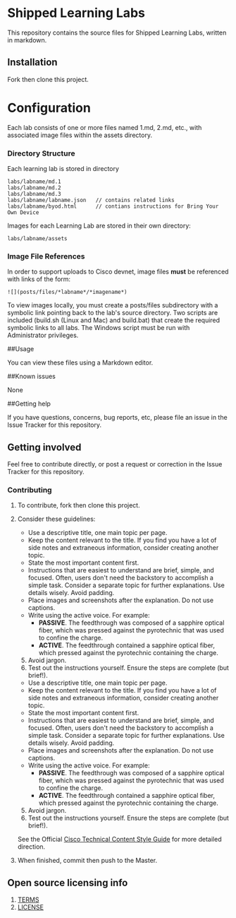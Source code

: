 # Shipped Learning Labs

This repository contains the source files for Shipped Learning Labs, written in markdown.

## Installation

Fork then clone this project.


# Configuration

Each lab consists of one or more files named 1.md, 2.md, etc., with associated image files within the assets directory.

### Directory Structure
Each learning lab is stored in directory 

	labs/labname/md.1
	labs/labname/md.2
	labs/labname/md.3
	labs/labname/labname.json 	// contains related links
	labs/labname/byod.html  	// contians instructions for Bring Your Own Device

Images for each Learning Lab are stored in their own directory: 

	labs/labname/assets

### Image File References
In order to support uploads to Cisco devnet, image files __must__ be referenced
with links of the form:

    ![](posts/files/*labname*/*imagename*)

To view images locally, you must  create a posts/files subdirectory with a symbolic link pointing back to the lab's source directory.  Two scripts are included (build.sh (Linux and Mac) and build.bat) that create the required symbolic links to all labs.  The Windows
script must be run with Administrator privileges.

##Usage

You can view these files using a Markdown editor.

##Known issues

None

##Getting help

If you have questions, concerns, bug reports, etc, please file an issue in the Issue Tracker for this repository.


## Getting involved

Feel free to contribute directly, or post a request or correction in the Issue Tracker for this repository.

### Contributing

1. To contribute, fork then clone this project.
2. Consider these guidelines:

	- Use a descriptive title, one main topic per page.
	- Keep the content relevant to the title. If you find you have a lot of side notes and extraneous information, consider creating another topic.
	- State the most important content first.
	- Instructions that are easiest to understand are brief, simple, and focused. Often, users don't need the backstory to accomplish a simple task. Consider a separate topic for further explanations. Use details wisely. Avoid padding.
	- Place images and screenshots after the explanation. Do not use captions.
	- Write using the active voice. For example: 
		- **PASSIVE**. The feedthrough was composed of a sapphire optical fiber, which was pressed against the pyrotechnic that was used to confine the charge.
		- **ACTIVE**. The feedthrough contained a sapphire optical fiber, which pressed against the pyrotechnic containing the charge.
	5. Avoid jargon.
	6. Test out the instructions yourself. Ensure the steps are complete (but brief!).
	- Use a descriptive title, one main topic per page.
	- Keep the content relevant to the title. If you find you have a lot of side notes and extraneous information, consider creating another topic.
	- State the most important content first.
	- Instructions that are easiest to understand are brief, simple, and focused. Often, users don't need the backstory to accomplish a simple task. Consider a separate topic for further explanations. Use details wisely. Avoid padding.
	- Place images and screenshots after the explanation. Do not use captions.
	- Write using the active voice. For example: 
		- **PASSIVE**. The feedthrough was composed of a sapphire optical fiber, which was pressed against the pyrotechnic that was used to confine the charge.
		- **ACTIVE**. The feedthrough contained a sapphire optical fiber, which pressed against the pyrotechnic containing the charge.
	5. Avoid jargon.
	6. Test out the instructions yourself. Ensure the steps are complete (but brief!).

	See the Official <a href="http://www-author.cisco.com/c/en/us/td/docs/general/style/guide/Latest/stylegd.html">Cisco Technical Content Style Guide</a> for more detailed direction.


3. When finished, commit then push to the Master.


## Open source licensing info

1. <a href="terms.md">TERMS</a>
2. <a href="LICENSE.md">LICENSE</a>
